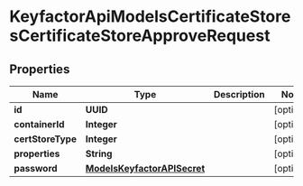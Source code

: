 

# KeyfactorApiModelsCertificateStoresCertificateStoreApproveRequest


## Properties

| Name | Type | Description | Notes |
|------------ | ------------- | ------------- | -------------|
|**id** | **UUID** |  |  [optional] |
|**containerId** | **Integer** |  |  [optional] |
|**certStoreType** | **Integer** |  |  [optional] |
|**properties** | **String** |  |  [optional] |
|**password** | [**ModelsKeyfactorAPISecret**](ModelsKeyfactorAPISecret.md) |  |  [optional] |



